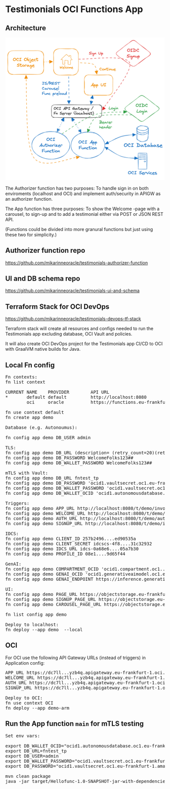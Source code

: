 # Testimonials OCI Functions App

## Architecture 

![architecture](testimonials_arch_2.png)

The Authorizer function has two purposes: To handle sign in on both enviroments (localhost and OCI) and implement auth/security in APIGW as an authorizer function.
<p>
The App function has three purposes: To show the Welcome -page with a carousel, to sign-up and to add a testimonial either via POST or JSON REST API.
<p>
(Functions could be divided into more granural functions but just using these two for simplicity.)

## Authorizer function repo
https://github.com/mikarinneoracle/testimonials-authorizer-function

## UI and DB schema repo
https://github.com/mikarinneoracle/testimonials-ui-and-schema

## Terraform Stack for OCI DevOps
https://github.com/mikarinneoracle/testimonials-devops-tf-stack

Terraform stack will create all resources and configs needed to run the Testimonials app excluding
database, OCI Vault and policies.
<p>
It will also create OCI DevOps project for the Testimonials app CI/CD to OCI with GraalVM native builds for Java.
<p>

## Local Fn config

<pre>
Fn contexts:
fn list context   

CURRENT NAME    PROVIDER        API URL                                                 REGISTRY
*       default default         http://localhost:8080                                   
        oci     oracle          https://functions.eu-frankfurt-1.oraclecloud.com        fra.ocir.io/frs...f35/

fn use context default
fn create app demo

Database (e.g. Autonoumus):

fn config app demo DB_USER admin

TLS:
fn config app demo DB_URL (description= (retry_count=20)(retry_delay=3)(address=(protocol=tcps)(port=1521)(host=adb.eu-frankfurt-1.oraclecloud.com))(connect_data=(service_name=g9......_fntest_tp.adb.oraclecloud.com))(security=(ssl_server_dn_match=yes)))
fn config app demo DB_PASSWORD WelcomeFolks123##
fn config app demo DB_WALLET_PASSWORD WelcomeFolks123##

mTLS with Vault:
fn config app demo DB_URL fntest_tp
fn config app demo DB_PASSWORD 'ocid1.vaultsecret.oc1.eu-frankfurt-1.amaaaa....izsxrjyyrxq'
fn config app demo DB_WALLET_PASSWORD 'ocid1.vaultsecret.oc1.eu-frankfurt-1.amaaaa....2gizsxrjyyrxq'
fn config app demo DB_WALLET_OCID 'ocid1.autonomousdatabase.oc1.eu-frankfurt-1.anthel....ihop3ziueesgq'

Triggers:
fn config app demo APP_URL http://localhost:8080/t/demo/invoke
fn config app demo WELCOME_URL http://localhost:8080/t/demo/invoke
fn config app demo AUTH_URL http://localhost:8080/t/demo/authenticate
fn config app demo SIGNUP_URL http://localhost:8080/t/demo/invoke?action=signup

IDCS:
fn config app demo CLIENT_ID 257b2496....ed90535a
fn config app demo CLIENT_SECRET idcscs-4f8....31c32932
fn config app demo IDCS_URL idcs-0a68e6....05a7b30
fn config app demo PROFILE_ID 08e1....9d65f44

GenAI:
fn config app demo COMPARTMENT_OCID 'ocid1.compartment.oc1..aaaaaa....nhmvgiqdatqgq'
fn config app demo GENAI_OCID 'ocid1.generativeaimodel.oc1.eu-frankfurt-1.amaaaa....gdcdhdu2whq'
fn config app demo GENAI_ENDPOINT https://inference.generativeai.eu-frankfurt-1.oci.oraclecloud.com

UI:
fn config app demo PAGE_URL https://objectstorage.eu-frankfurt-1.oraclecloud.com/n/frs...f35/b/pub/o/testimonial.html
fn config app demo SIGNUP_PAGE_URL https://objectstorage.eu-frankfurt-1.oraclecloud.com/n/frs...f35/b/pub/o/login.html
fn config app demo CAROUSEL_PAGE_URL https://objectstorage.eu-frankfurt-1.oraclecloud.com/n/frs...f35/b/pub/o/login_carousel.html

fn list config app demo

Deploy to localhost:
fn deploy --app demo  --local
</pre>

## OCI

For OCI use the following API Gateway URLs (instead of triggers) in Application config:

<pre>
APP_URL https://dc7ll...yzb4q.apigateway.eu-frankfurt-1.oci.customer-oci.com/testimonial
WELCOME_URL https://dc7ll...yzb4q.apigateway.eu-frankfurt-1.oci.customer-oci.com/welcome
AUTH_URL https://dc7ll...yzb4q.apigateway.eu-frankfurt-1.oci.customer-oci.com/login
SIGNUP_URL https://dc7ll...yzb4q.apigateway.eu-frankfurt-1.oci.customer-oci.com/welcome?action=signup

Deploy to OCI:
fn use context OCI
fn deploy --app demo-arm
</pre>

## Run the App function <code>main</code> for mTLS testing
<pre>
Set env vars:

export DB_WALLET_OCID="ocid1.autonomousdatabase.oc1.eu-frankfurt-1.anthel...ueesgq"
export DB_URL=fntest_tp
export DB_USER=admin
export DB_WALLET_PASSWORD="ocid1.vaultsecret.oc1.eu-frankfurt-1.amaaaa....rjyyrxq"
export DB_PASSWORD="ocid1.vaultsecret.oc1.eu-frankfurt-1.amaaaa....rjyyrxq"

mvn clean package
java -jar target/Hellofunc-1.0-SNAPSHOT-jar-with-dependencies.jar

</pre>